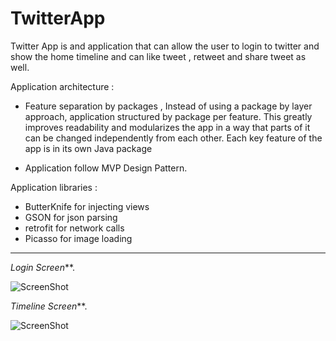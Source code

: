 # TwitterApp

Twitter App is and application that can allow the user to login to twitter and show the home timeline and 
can like tweet , retweet and share tweet as well.

Application architecture : 
* Feature separation by packages , 
Instead of using a package by layer approach, application structured by package per feature. This greatly improves readability and modularizes the app in a way that parts of it can be changed independently from each other. Each key feature of the app is in its own Java package

*  Application follow MVP Design Pattern.

Application libraries : 
* ButterKnife for injecting views
* GSON for json parsing
* retrofit for network calls
* Picasso for image loading



***




_Login Screen_**. 


![ScreenShot](https://raw.github.com/MohamedElgendyGits/TwitterApp/master/screenshots/Screenshot1.png)


_Timeline Screen_**. 


![ScreenShot](https://raw.github.com/MohamedElgendyGits/TwitterApp/master/screenshots/Screenshot3.png)


